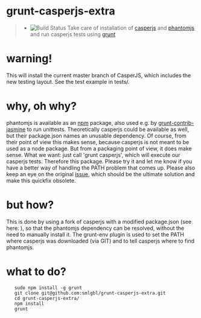grunt-casperjs-extra
====================

>- ![Build Status](https://travis-ci.org/smlgbl/grunt-casperjs-extra.png?branch=master)
Take care of installation of [casperjs](http://casper.org) and [phantomjs](http://phantomjs.org) and run casperjs tests using [grunt](http://www.gruntjs.com)

warning!
========

This will install the current master branch of CasperJS, which includes the new testing layout. See the test example in tests/.

why, oh why?
============

phantomjs is available as an [npm](http://npmjs.org) package, also used e.g. by [grunt-contrib-jasmine](https://github.com/gruntjs/grunt-contrib-jasmine) to run unittests. Theoretically casperjs could be available as well, but their package.json names an unusable dependency. Of course, from their point of view this makes sense, because casperjs is not meant to be used as a node package. But from a packaging point of view, it does make sense.
What we want: just call 'grunt casperjs', which will execute our casperjs tests. Therefore this package. Please try it and let me know if you have a better way of handling the PATH problem that comes up.
Please also keep an eye on the original [issue](https://github.com/n1k0/casperjs/issues/462), which should be the ultimate solution and make this quickfix obsolete.

but how?
========
This is done by using a fork of casperjs with a modified package.json (see here: ), so that the phantomjs dependency can be resolved, without the need to manually install it. The grunt-env plugin is used to set the PATH where casperjs was downloaded (via GIT) and to tell casperjs where to find phantomjs.

what to do?
===========

```shell
   sudo npm install -g grunt
   git clone git@github.com:smlgbl/grunt-casperjs-extra.git
   cd grunt-casperjs-extra/
   npm install
   grunt
```
